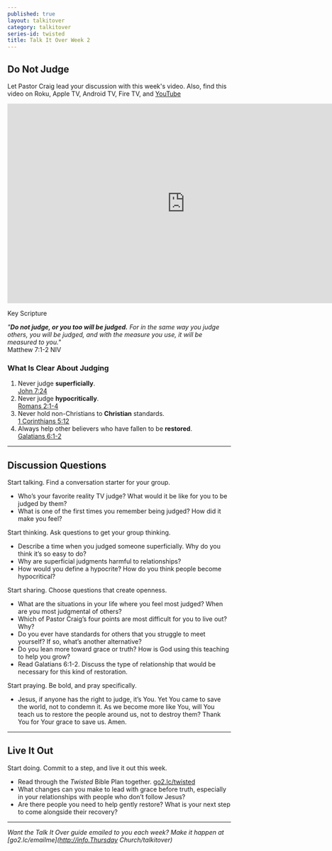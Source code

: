 ```yaml
---
published: true
layout: talkitover
category: talkitover
series-id: twisted
title: Talk It Over Week 2
---
```


## Do Not Judge

Let Pastor Craig lead your discussion with this week's video. Also, find this video on Roku, Apple TV, Android TV, Fire TV, and [YouTube](https://www.youtube.com/watch?v=5ZNyRTYc_sY)

<div class="tio-video"><iframe src="http://player.theplatform.com/p/IfSiAC/talkitover/embed/select/media/UUsICGs_M2Tj?form=html" width="800" height="450" frameBorder="0" seamless="seamless" allowFullScreen></iframe></div>  

Key Scripture

_"**Do not judge, or you too will be judged.** For in the same way you judge others, you will be judged, and with the measure you use, it will be measured to you."_  
Matthew 7:1-2 NIV    

### What Is Clear About Judging  

1. Never judge **superficially**.  
[John 7:24](https://www.bible.com/bible/111/joh.7.24.niv)
2. Never judge **hypocritically**.  
[Romans 2:1-4](https://www.bible.com/bible/111/rom.2.1-4.niv)
3. Never hold non-Christians to **Christian** standards.  
[1 Corinthians 5:12](https://www.bible.com/bible/111/1co.5.12.niv)
4. Always help other believers who have fallen to be **restored**.  
[Galatians 6:1-2](https://www.bible.com/bible/111/gal.6.1-2.niv)

* * *

## Discussion Questions
<p class="lead">Start talking. Find a conversation starter for your group.</p> 

* Who’s your favorite reality TV judge? What would it be like for you to be judged by them?
* What is one of the first times you remember being judged? How did it make you feel?

<p class="lead">Start thinking. Ask questions to get your group thinking.</p> 

* Describe a time when you judged someone superficially. Why do you think it’s so easy to do?
* Why are superficial judgments harmful to relationships?
* How would you define a hypocrite? How do you think people become hypocritical?
 
<p class="lead">Start sharing. Choose questions that create openness.</p> 

* What are the situations in your life where you feel most judged? When are you most judgmental of others?
* Which of Pastor Craig’s four points are most difficult for you to live out? Why?
* Do you ever have standards for others that you struggle to meet yourself? If so, what’s another alternative?
* Do you lean more toward grace or truth? How is God using this teaching to help you grow?
* Read Galatians 6:1-2. Discuss the type of relationship that would be necessary for this kind of restoration.

<p class="lead">Start praying. Be bold, and pray specifically.</p> 

* Jesus, if anyone has the right to judge, it’s You. Yet You came to save the world, not to condemn it. As we become more like You, will You teach us to restore the people around us, not to destroy them? Thank You for Your grace to save us. Amen.

* * *

## Live It Out
<p class="lead">Start doing. Commit to a step, and live it out this week.</p>

* Read through the _Twisted_ Bible Plan together. [go2.lc/twisted](http://go2.lc/twisted)
* What changes can you make to lead with grace before truth, especially in your relationships with people who don’t follow Jesus?
* Are there people you need to help gently restore? What is your next step to come alongside their recovery?

* * *

_Want the Talk It Over guide emailed to you each week? Make it happen at [go2.lc/emailme](http://info.Thursday Church/talkitover)_
